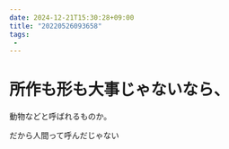 ```yaml
---
date: 2024-12-21T15:30:28+09:00
title: "20220526093658"
tags:
 -
---
```


# 所作も形も大事じゃないなら、
動物などと呼ばれるものか。

だから人間って呼んだじゃない
